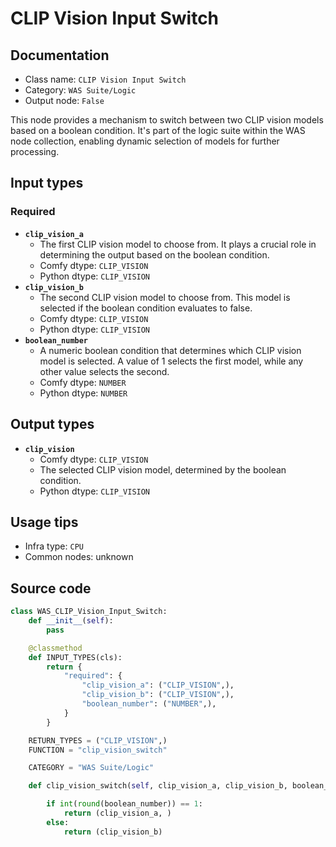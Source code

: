 # CLIP Vision Input Switch
## Documentation
- Class name: `CLIP Vision Input Switch`
- Category: `WAS Suite/Logic`
- Output node: `False`

This node provides a mechanism to switch between two CLIP vision models based on a boolean condition. It's part of the logic suite within the WAS node collection, enabling dynamic selection of models for further processing.
## Input types
### Required
- **`clip_vision_a`**
    - The first CLIP vision model to choose from. It plays a crucial role in determining the output based on the boolean condition.
    - Comfy dtype: `CLIP_VISION`
    - Python dtype: `CLIP_VISION`
- **`clip_vision_b`**
    - The second CLIP vision model to choose from. This model is selected if the boolean condition evaluates to false.
    - Comfy dtype: `CLIP_VISION`
    - Python dtype: `CLIP_VISION`
- **`boolean_number`**
    - A numeric boolean condition that determines which CLIP vision model is selected. A value of 1 selects the first model, while any other value selects the second.
    - Comfy dtype: `NUMBER`
    - Python dtype: `NUMBER`
## Output types
- **`clip_vision`**
    - Comfy dtype: `CLIP_VISION`
    - The selected CLIP vision model, determined by the boolean condition.
    - Python dtype: `CLIP_VISION`
## Usage tips
- Infra type: `CPU`
- Common nodes: unknown


## Source code
```python
class WAS_CLIP_Vision_Input_Switch:
    def __init__(self):
        pass

    @classmethod
    def INPUT_TYPES(cls):
        return {
            "required": {
                "clip_vision_a": ("CLIP_VISION",),
                "clip_vision_b": ("CLIP_VISION",),
                "boolean_number": ("NUMBER",),
            }
        }

    RETURN_TYPES = ("CLIP_VISION",)
    FUNCTION = "clip_vision_switch"

    CATEGORY = "WAS Suite/Logic"

    def clip_vision_switch(self, clip_vision_a, clip_vision_b, boolean_number=1):

        if int(round(boolean_number)) == 1:
            return (clip_vision_a, )
        else:
            return (clip_vision_b)

```
